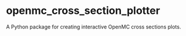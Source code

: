 # openmc_cross_section_plotter
A Python package for creating interactive OpenMC cross sections plots.
